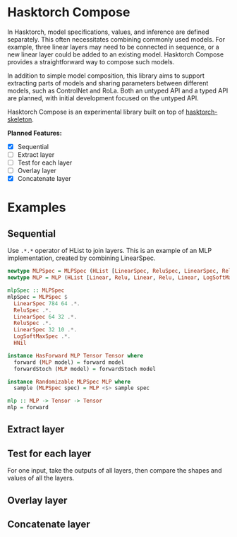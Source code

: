 # Hasktorch Compose

In Hasktorch, model specifications, values, and inference are defined separately. This often necessitates combining commonly used models. For example, three linear layers may need to be connected in sequence, or a new linear layer could be added to an existing model. Hasktorch Compose provides a straightforward way to compose such models.

In addition to simple model composition, this library aims to support extracting parts of models and sharing parameters between different models, such as ControlNet and RoLa. Both an untyped API and a typed API are planned, with initial development focused on the untyped API.

Hasktorch Compose is an experimental library built on top of [hasktorch-skeleton](https://github.com/hasktorch/hasktorch-skeleton).

**Planned Features:**
- [x] Sequential
- [ ] Extract layer
- [ ] Test for each layer
- [ ] Overlay layer
- [x] Concatenate layer

# Examples

## Sequential

Use `.*.*` operator of HList to join layers.
This is an example of an MLP implementation, created by combining LinearSpec.

```haskell
newtype MLPSpec = MLPSpec (HList [LinearSpec, ReluSpec, LinearSpec, ReluSpec, LinearSpec, LogSoftMaxSpec]) deriving (Generic, Show, Eq)
newtype MLP = MLP (HList [Linear, Relu, Linear, Relu, Linear, LogSoftMax]) deriving (Generic, Show, Eq)

mlpSpec :: MLPSpec
mlpSpec = MLPSpec $
  LinearSpec 784 64 .*.
  ReluSpec .*.
  LinearSpec 64 32 .*.
  ReluSpec .*.
  LinearSpec 32 10 .*.
  LogSoftMaxSpec .*.
  HNil

instance HasForward MLP Tensor Tensor where
  forward (MLP model) = forward model
  forwardStoch (MLP model) = forwardStoch model

instance Randomizable MLPSpec MLP where
  sample (MLPSpec spec) = MLP <$> sample spec

mlp :: MLP -> Tensor -> Tensor
mlp = forward
```

## Extract layer

## Test for each layer

For one input, take the outputs of all layers, then compare the shapes and values of all the layers.

## Overlay layer

## Concatenate layer

